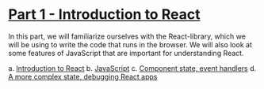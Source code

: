 # [Part 1 - Introduction to React](https://fullstackopen.com/en/part1)

In this part, we will familiarize ourselves with the React-library, which we will be using to write the code that runs in the browser. We will also look at some features of JavaScript that are important for understanding React.

a. [Introduction to React](https://fullstackopen.com/en/part1/introduction_to_react)
b. [JavaScript](https://fullstackopen.com/en/part1/java_script)
c. [Component state, event handlers](https://fullstackopen.com/en/part1/component_state_event_handlers)
d. [A more complex state, debugging React apps](https://fullstackopen.com/en/part1/a_more_complex_state_debugging_react_apps)
